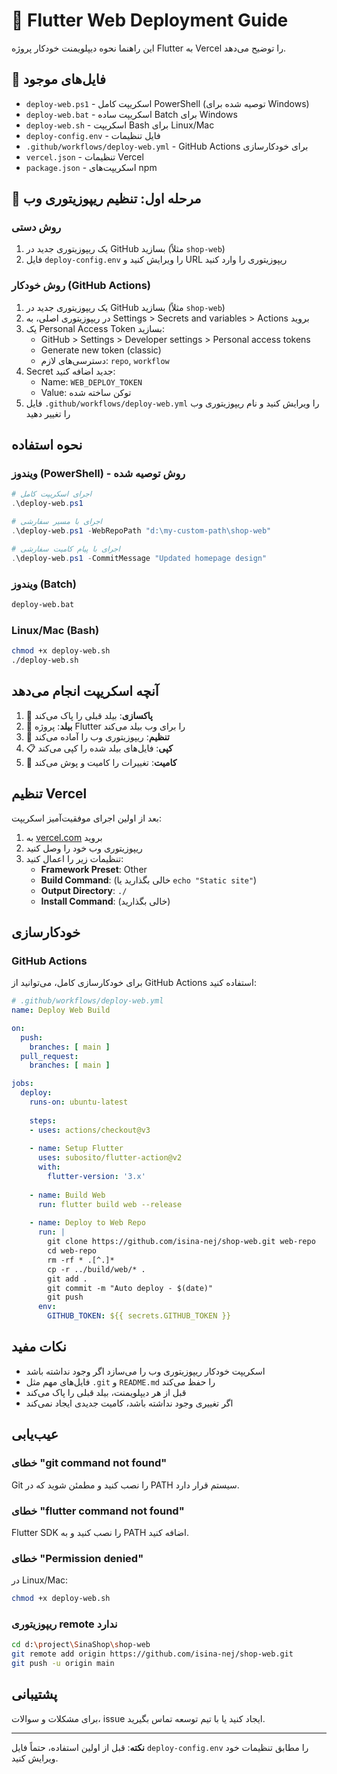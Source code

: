 # 🚀 Flutter Web Deployment Guide

این راهنما نحوه دیپلویمنت خودکار پروژه Flutter به Vercel را توضیح می‌دهد.

## 📁 فایل‌های موجود

- `deploy-web.ps1` - اسکریپت کامل PowerShell (توصیه شده برای Windows)
- `deploy-web.bat` - اسکریپت ساده Batch برای Windows  
- `deploy-web.sh` - اسکریپت Bash برای Linux/Mac
- `deploy-config.env` - فایل تنظیمات
- `.github/workflows/deploy-web.yml` - GitHub Actions برای خودکارسازی
- `vercel.json` - تنظیمات Vercel
- `package.json` - اسکریپت‌های npm

## 🔧 مرحله اول: تنظیم ریپوزیتوری وب

### روش دستی
1. یک ریپوزیتوری جدید در GitHub بسازید (مثلاً `shop-web`)
2. فایل `deploy-config.env` را ویرایش کنید و URL ریپوزیتوری را وارد کنید

### روش خودکار (GitHub Actions)
1. یک ریپوزیتوری جدید در GitHub بسازید (مثلاً `shop-web`)
2. در ریپوزیتوری اصلی، به Settings > Secrets and variables > Actions بروید
3. یک Personal Access Token بسازید:
   - GitHub > Settings > Developer settings > Personal access tokens
   - Generate new token (classic)
   - دسترسی‌های لازم: `repo`, `workflow`
4. Secret جدید اضافه کنید:
   - Name: `WEB_DEPLOY_TOKEN`
   - Value: توکن ساخته شده
5. فایل `.github/workflows/deploy-web.yml` را ویرایش کنید و نام ریپوزیتوری وب را تغییر دهید

## نحوه استفاده

### ویندوز (PowerShell) - روش توصیه شده

```powershell
# اجرای اسکریپت کامل
.\deploy-web.ps1

# اجرای با مسیر سفارشی
.\deploy-web.ps1 -WebRepoPath "d:\my-custom-path\shop-web"

# اجرای با پیام کامیت سفارشی
.\deploy-web.ps1 -CommitMessage "Updated homepage design"
```

### ویندوز (Batch)

```cmd
deploy-web.bat
```

### Linux/Mac (Bash)

```bash
chmod +x deploy-web.sh
./deploy-web.sh
```

## آنچه اسکریپت انجام می‌دهد

1. 🧹 **پاکسازی**: بیلد قبلی را پاک می‌کند
2. 🔨 **بیلد**: پروژه Flutter را برای وب بیلد می‌کند
3. 📁 **تنظیم**: ریپوزیتوری وب را آماده می‌کند
4. 📋 **کپی**: فایل‌های بیلد شده را کپی می‌کند
5. 🔄 **کامیت**: تغییرات را کامیت و پوش می‌کند

## تنظیم Vercel

بعد از اولین اجرای موفقیت‌آمیز اسکریپت:

1. به [vercel.com](https://vercel.com) بروید
2. ریپوزیتوری وب خود را وصل کنید
3. تنظیمات زیر را اعمال کنید:
   - **Framework Preset**: Other
   - **Build Command**: (خالی بگذارید یا `echo "Static site"`)
   - **Output Directory**: `./`
   - **Install Command**: (خالی بگذارید)

## خودکارسازی

### GitHub Actions

برای خودکارسازی کامل، می‌توانید از GitHub Actions استفاده کنید:

```yaml
# .github/workflows/deploy-web.yml
name: Deploy Web Build

on:
  push:
    branches: [ main ]
  pull_request:
    branches: [ main ]

jobs:
  deploy:
    runs-on: ubuntu-latest
    
    steps:
    - uses: actions/checkout@v3
    
    - name: Setup Flutter
      uses: subosito/flutter-action@v2
      with:
        flutter-version: '3.x'
    
    - name: Build Web
      run: flutter build web --release
    
    - name: Deploy to Web Repo
      run: |
        git clone https://github.com/isina-nej/shop-web.git web-repo
        cd web-repo
        rm -rf * .[^.]*
        cp -r ../build/web/* .
        git add .
        git commit -m "Auto deploy - $(date)"
        git push
      env:
        GITHUB_TOKEN: ${{ secrets.GITHUB_TOKEN }}
```

## نکات مفید

- اسکریپت خودکار ریپوزیتوری وب را می‌سازد اگر وجود نداشته باشد
- فایل‌های مهم مثل `.git` و `README.md` را حفظ می‌کند
- قبل از هر دیپلویمنت، بیلد قبلی را پاک می‌کند
- اگر تغییری وجود نداشته باشد، کامیت جدیدی ایجاد نمی‌کند

## عیب‌یابی

### خطای "git command not found"
Git را نصب کنید و مطمئن شوید که در PATH سیستم قرار دارد.

### خطای "flutter command not found"
Flutter SDK را نصب کنید و به PATH اضافه کنید.

### خطای "Permission denied"
در Linux/Mac:
```bash
chmod +x deploy-web.sh
```

### ریپوزیتوری remote ندارد
```bash
cd d:\project\SinaShop\shop-web
git remote add origin https://github.com/isina-nej/shop-web.git
git push -u origin main
```

## پشتیبانی

برای مشکلات و سوالات، issue ایجاد کنید یا با تیم توسعه تماس بگیرید.

---

**نکته**: قبل از اولین استفاده، حتماً فایل `deploy-config.env` را مطابق تنظیمات خود ویرایش کنید.
